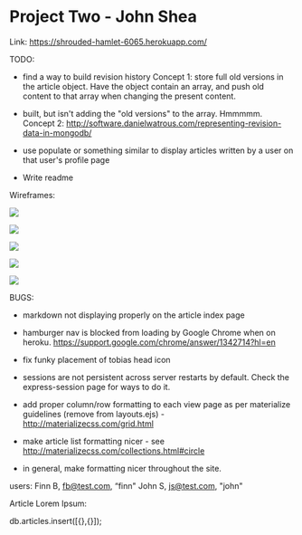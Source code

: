 # Project Two - John Shea

Link: https://shrouded-hamlet-6065.herokuapp.com/

TODO:

* find a way to build revision history
Concept 1: store full old versions in the article object. Have the object contain an array, and push old content to that array when changing the present content.
- built, but isn't adding the "old versions" to the array. Hmmmmm.
Concept 2: http://software.danielwatrous.com/representing-revision-data-in-mongodb/

* use populate or something similar to display articles written by a user on that user's profile page

* Write readme

Wireframes:

![](http://cl.ly/image/002g3N1n3I2z/wiki_db_wireframe.jpg)

![](http://cl.ly/image/2A3Z350g2Y1K/wiki_routes_wireframe_1.jpg)

![](http://cl.ly/image/1f222N1J2c1G/wiki_routes_wireframe_2.jpg)

![](http://cl.ly/image/1t0O0e1t1f0G/wiki_views_wireframe_1.jpg)

![](http://cl.ly/image/2W0m0X381U3o/wiki_views_wireframe_2.jpg)

BUGS:

* markdown not displaying properly on the article index page

* hamburger nav is blocked from loading by Google Chrome when on heroku. https://support.google.com/chrome/answer/1342714?hl=en

* fix funky placement of tobias head icon

* sessions are not persistent across server restarts by default. Check the express-session page for ways to do it.

* add proper column/row formatting to each view page as per materialize guidelines (remove from layouts.ejs) - http://materializecss.com/grid.html

* make article list formatting nicer - see http://materializecss.com/collections.html#circle

* in general, make formatting nicer throughout the site.

users:
Finn B, fb@test.com, “finn"
John S, js@test.com, "john"

Article Lorem Ipsum:

db.articles.insert([{},{}]);
